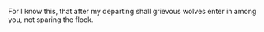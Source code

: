For I know this, that after my departing shall grievous wolves enter in among you, not sparing the flock.
